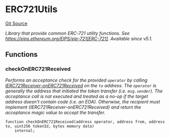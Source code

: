 # ERC721Utils
[Git Source](https://github.com//Team3dVidyaGames/Contracts/blob/e7abd099c8ff67c53a32c1d0c029bd31930c8a9c/src/contracts/flattened/flattened_TCGInventory.sol)

*Library that provide common ERC-721 utility functions.
See https://eips.ethereum.org/EIPS/eip-721[ERC-721].
_Available since v5.1._*


## Functions
### checkOnERC721Received

*Performs an acceptance check for the provided `operator` by calling [IERC721Receiver-onERC721Received](/lib/chainlink/contracts/src/v0.8/vendor/forge-std/src/interfaces/IERC721.sol/interface.IERC721TokenReceiver.md#onerc721received)
on the `to` address. The `operator` is generally the address that initiated the token transfer (i.e. `msg.sender`).
The acceptance call is not executed and treated as a no-op if the target address doesn't contain code (i.e. an EOA).
Otherwise, the recipient must implement {IERC721Receiver-onERC721Received} and return the acceptance magic value to accept
the transfer.*


```solidity
function checkOnERC721Received(address operator, address from, address to, uint256 tokenId, bytes memory data)
    internal;
```

